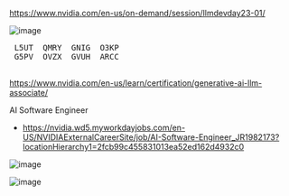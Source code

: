 https://www.nvidia.com/en-us/on-demand/session/llmdevday23-01/

![image](https://github.com/twoutlook/my-machine-learning/assets/16488072/87f01368-4342-43cd-bf75-03cbcc83b849)
<pre>
 L5UT  QMRY  GNIG  O3KP 
 G5PV  OVZX  GVUH  ARCC 
  
</pre>

https://www.nvidia.com/en-us/learn/certification/generative-ai-llm-associate/




AI Software Engineer

- https://nvidia.wd5.myworkdayjobs.com/en-US/NVIDIAExternalCareerSite/job/AI-Software-Engineer_JR1982173?locationHierarchy1=2fcb99c455831013ea52ed162d4932c0

![image](https://github.com/twoutlook/my-machine-learning/assets/16488072/58336685-54c4-44d0-8c12-7d12c058e8e9)

![image](https://github.com/twoutlook/my-machine-learning/assets/16488072/7ccdef82-560f-4195-8c66-30d89ba6f205)

